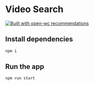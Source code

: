 # Video Search

[![Built with open-wc recommendations](https://img.shields.io/badge/built%20with-open--wc-blue.svg)](https://github.com/open-wc)

## Install dependencies

```sh
npm i
```

## Run the app

```sh
npm run start
```